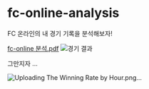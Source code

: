 # fc-online-analysis
FC 온라인의 내 경기 기록을 분석해보자!


[fc-online 분석.pdf](https://github.com/svng-zu/fc-online-analysis/files/12917187/fc-online.pdf)
![경기 결과](https://github.com/svng-zu/fc-online-analysis/assets/70852514/fc5af524-821c-44a9-a8aa-96126e2c91c0)

그만지자 ...

![Uploading The Winning Rate by Hour.png…]()
